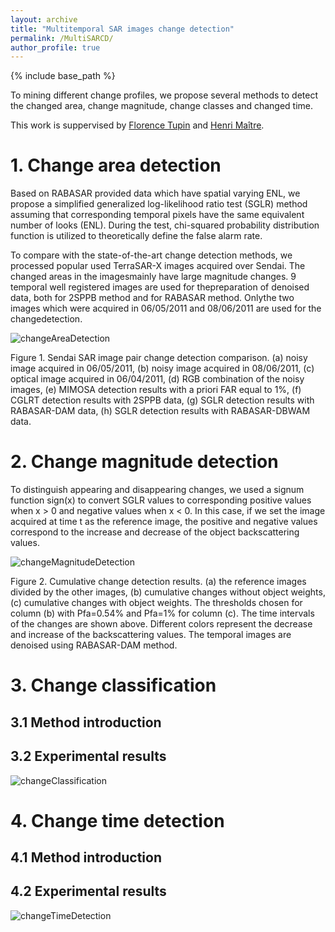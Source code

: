 ```yaml
---
layout: archive
title: "Multitemporal SAR images change detection"
permalink: /MultiSARCD/
author_profile: true
---
```



{% include base_path %}

To mining different change profiles, we propose several methods to detect the changed area, change magnitude, change classes and changed time. 

This work is suppervised by [Florence Tupin](https://perso.telecom-paristech.fr/tupin/) and [Henri Maître](https://perso.telecom-paristech.fr/maitre/).

# 1. Change area detection



Based on RABASAR provided data which have spatial varying ENL, we propose a simplified generalized log-likelihood ratio test (SGLR) method assuming that corresponding temporal pixels have the same equivalent number of looks (ENL). During the test, chi-squared  probability distribution function is utilized to theoretically define the false alarm rate. 

To  compare  with  the  state-of-the-art change  detection methods,  we  processed popular used TerraSAR-X images acquired over Sendai. The changed areas in the imagesmainly have large magnitude changes. 9 temporal well registered images are used for thepreparation of denoised data, both for 2SPPB method and for RABASAR method. Onlythe two images which were acquired in 06/05/2011 and 08/06/2011 are used for the changedetection.

![changeAreaDetection](/images/changeAreaDetection2.png)

Figure 1. Sendai SAR image pair change detection comparison. (a) noisy image acquired in 06/05/2011, (b) noisy image acquired in  08/06/2011, (c) optical image acquired in 06/04/2011, (d) RGB combination of the noisy images, (e) MIMOSA detection results with a priori FAR equal to 1%, (f) CGLRT detection results with 2SPPB  data, (g) SGLR detection results with RABASAR-DAM  data, (h) SGLR detection results with RABASAR-DBWAM  data.


# 2. Change magnitude detection

To distinguish  appearing and disappearing changes, we used a signum function sign(x) to convert SGLR values to corresponding positive values when x > 0 and negative values when x < 0. In this case, if we set the image acquired at time t as the reference image, the positive and negative values correspond to the increase and decrease of the object backscattering values.

![changeMagnitudeDetection](/images/changeMagnitudeDetection2.png)

Figure 2. Cumulative change detection results. (a) the reference images divided by the other images, (b) cumulative changes without object weights, (c) cumulative changes with object weights. The thresholds chosen for column (b) with Pfa=0.54% and Pfa=1% for column (c). The time intervals of the changes are shown above. Different colors  represent the decrease and increase of the backscattering values. The temporal images are denoised using RABASAR-DAM method.


# 3. Change classification

## 3.1 Method introduction

## 3.2 Experimental results

![changeClassification](/images/changeClassification.png)


# 4. Change time detection

## 4.1 Method introduction

## 4.2 Experimental results

![changeTimeDetection](/images/changeTimeDetection.png)






